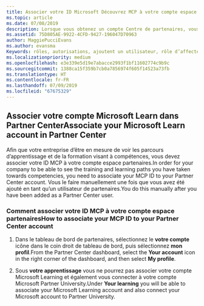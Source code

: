 ```yaml
---
title: Associer votre ID Microsoft Découvrez MCP à votre compte espace partenaires | Partenaires
ms.topic: article
ms.date: 07/08/2019
description: Lorsque vous obtenez un compte Centre de partenaires, vous devez mettre à jour votre profil en associant votre ID. MCP
ms.assetid: 75D805AE-9922-4CFD-9427-196047D70963
author: MaggiePucciEvans
ms.author: evansma
Keywords: rôles, autorisations, ajoutent un utilisateur, rôle d’affecter, administrateur, agent, MCP ID, Microsoft Learn
ms.localizationpriority: medium
ms.openlocfilehash: e3e339e5d19e7abacce2993f1bf11602774c9b9c
ms.sourcegitcommit: 1388ca15f359b7cb0a7856974f605f14523a73fb
ms.translationtype: HT
ms.contentlocale: fr-FR
ms.lasthandoff: 07/09/2019
ms.locfileid: "67675329"
---
```

## <a name="associate-your-microsoft-learn-account-in-partner-center"></a><span data-ttu-id="d6834-104">Associer votre compte Microsoft Learn dans Partner Center</span><span class="sxs-lookup"><span data-stu-id="d6834-104">Associate your Microsoft Learn account in Partner Center</span></span>

<span data-ttu-id="d6834-105">Afin que votre entreprise d’être en mesure de voir les parcours d’apprentissage et de la formation visant à compétences, vous devez associer votre ID MCP à votre compte espace partenaires.</span><span class="sxs-lookup"><span data-stu-id="d6834-105">In order for your company to be able to see the training and learning paths you have taken towards competencies, you need to associate your MCP ID to your Partner Center account.</span></span> <span data-ttu-id="d6834-106">Vous le faire manuellement une fois que vous avez été ajouté en tant qu’un utilisateur de partenaires.</span><span class="sxs-lookup"><span data-stu-id="d6834-106">You do this manually after you have been added as a Partner Center user.</span></span>

### <a name="how-to-associate-your-mcp-id-to-your-partner-center-account"></a><span data-ttu-id="d6834-107">Comment associer votre ID MCP à votre compte espace partenaires</span><span class="sxs-lookup"><span data-stu-id="d6834-107">How to associate your MCP ID to your Partner Center account</span></span>

1. <span data-ttu-id="d6834-108">Dans le tableau de bord de partenaires, sélectionnez le **votre compte** icône dans le coin droit de tableau de bord, puis sélectionnez **mon profil**.</span><span class="sxs-lookup"><span data-stu-id="d6834-108">From the Partner Center dashboard, select the **Your account** icon in the right corner of the dashboard, and then select **My profile**.</span></span>

2. <span data-ttu-id="d6834-109">Sous **votre apprentissage** vous ne pourrez pas associer votre compte Microsoft Learning et également vous connecter à votre compte Microsoft Partner University.</span><span class="sxs-lookup"><span data-stu-id="d6834-109">Under **Your learning** you will be able to associate your Microsoft Learning account and also connect your Microsoft account to Partner University.</span></span>